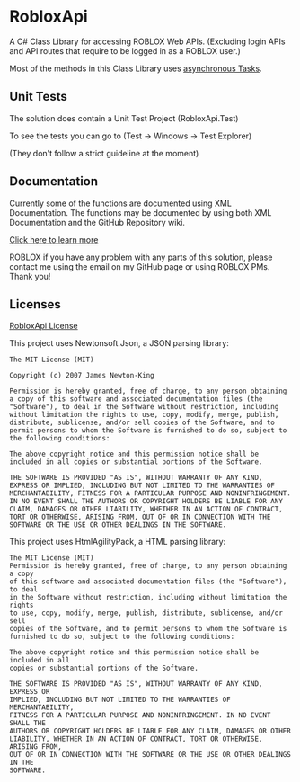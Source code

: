 RobloxApi
=========

A C# Class Library for accessing ROBLOX Web APIs. (Excluding login APIs and API routes that require to be logged in as a ROBLOX user.)

Most of the methods in this Class Library uses [asynchronous Tasks](https://msdn.microsoft.com/en-us/library/mt674882.aspx).

## Unit Tests
The solution does contain a Unit Test Project (RobloxApi.Test)

To see the tests you can go to (Test -> Windows -> Test Explorer)

(They don't follow a strict guideline at the moment)

## Documentation
Currently some of the functions are documented using XML Documentation. The functions may be documented by using both XML Documentation and the GitHub Repository wiki.

[Click here to learn more](https://msdn.microsoft.com/en-us/library/b2s063f7.aspx)

ROBLOX if you have any problem with any parts of this solution, please contact me using the email on my GitHub page or using ROBLOX PMs. Thank you!

## Licenses

[RobloxApi License](LICENSE.md)

This project uses Newtonsoft.Json, a JSON parsing library:
```
The MIT License (MIT)

Copyright (c) 2007 James Newton-King

Permission is hereby granted, free of charge, to any person obtaining a copy of this software and associated documentation files (the "Software"), to deal in the Software without restriction, including without limitation the rights to use, copy, modify, merge, publish, distribute, sublicense, and/or sell copies of the Software, and to permit persons to whom the Software is furnished to do so, subject to the following conditions:

The above copyright notice and this permission notice shall be included in all copies or substantial portions of the Software.

THE SOFTWARE IS PROVIDED "AS IS", WITHOUT WARRANTY OF ANY KIND, EXPRESS OR IMPLIED, INCLUDING BUT NOT LIMITED TO THE WARRANTIES OF MERCHANTABILITY, FITNESS FOR A PARTICULAR PURPOSE AND NONINFRINGEMENT. IN NO EVENT SHALL THE AUTHORS OR COPYRIGHT HOLDERS BE LIABLE FOR ANY CLAIM, DAMAGES OR OTHER LIABILITY, WHETHER IN AN ACTION OF CONTRACT, TORT OR OTHERWISE, ARISING FROM, OUT OF OR IN CONNECTION WITH THE SOFTWARE OR THE USE OR OTHER DEALINGS IN THE SOFTWARE.
```

This project uses HtmlAgilityPack, a HTML parsing library:
```
The MIT License (MIT)
Permission is hereby granted, free of charge, to any person obtaining a copy
of this software and associated documentation files (the "Software"), to deal
in the Software without restriction, including without limitation the rights
to use, copy, modify, merge, publish, distribute, sublicense, and/or sell
copies of the Software, and to permit persons to whom the Software is
furnished to do so, subject to the following conditions:

The above copyright notice and this permission notice shall be included in all
copies or substantial portions of the Software.

THE SOFTWARE IS PROVIDED "AS IS", WITHOUT WARRANTY OF ANY KIND, EXPRESS OR
IMPLIED, INCLUDING BUT NOT LIMITED TO THE WARRANTIES OF MERCHANTABILITY,
FITNESS FOR A PARTICULAR PURPOSE AND NONINFRINGEMENT. IN NO EVENT SHALL THE
AUTHORS OR COPYRIGHT HOLDERS BE LIABLE FOR ANY CLAIM, DAMAGES OR OTHER
LIABILITY, WHETHER IN AN ACTION OF CONTRACT, TORT OR OTHERWISE, ARISING FROM,
OUT OF OR IN CONNECTION WITH THE SOFTWARE OR THE USE OR OTHER DEALINGS IN THE
SOFTWARE.
```
